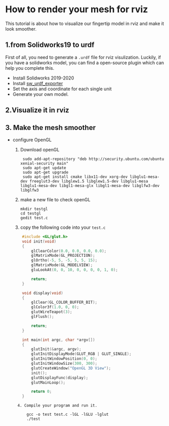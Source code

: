 # How to render your mesh for rviz
This tutorial is about how to visualize our fingertip model in rviz and make it look smoother.


## 1.from Solidworks19 to urdf  
First of all, you need to generate a `.urdf` file for rviz visulization. 
Luckily, if you have a solidworks model, you can find a open-source plugin which can help you complete this.
- Install Solidworks 2019-2020
- Install [sw_urdf_exporter](http://wiki.ros.org/sw_urdf_exporter)
- Set the axis and coordinate for each single unit
- Generate your own model.


## 2.Visualize it in rviz



## 3. Make the mesh smoother
- configure OpenGL  
    1. Download openGL  
    
            sudo add-apt-repository "deb http://security.ubuntu.com/ubuntu xenial-security main"
            sudo apt-get update
            sudo apt-get upgrade
            sudo apt-get install cmake libx11-dev xorg-dev libglu1-mesa-dev freeglut3-dev libglew1.5 libglew1.5-dev libglu1-mesa libglu1-mesa-dev libgl1-mesa-glx libgl1-mesa-dev libglfw3-dev libglfw3
     2. make a new file to check openGL
    
            mkdir testgl
            cd testgl
            gedit test.c
        
     3. copy the following code into your `test.c`  


    ```c++
        #include <GL/glut.h>
        void init(void)
        {
            glClearColor(0.0, 0.0, 0.0, 0.0);
            glMatrixMode(GL_PROJECTION);
            glOrtho(-5, 5, -5, 5, 5, 15);
            glMatrixMode(GL_MODELVIEW);
            gluLookAt(0, 0, 10, 0, 0, 0, 0, 1, 0);

            return;
        }

        void display(void)
        {
            glClear(GL_COLOR_BUFFER_BIT);
            glColor3f(1.0, 0, 0);
            glutWireTeapot(3);
            glFlush();

            return;
        }

        int main(int argc, char *argv[])
        {
            glutInit(&argc, argv);
            glutInitDisplayMode(GLUT_RGB | GLUT_SINGLE);
            glutInitWindowPosition(0, 0);
            glutInitWindowSize(300, 300);
            glutCreateWindow("OpenGL 3D View");
            init();
            glutDisplayFunc(display);
            glutMainLoop();

            return 0;
        }  
    ```
        4. Compile your program and run it.
        
            gcc -o test test.c -lGL -lGLU -lglut
            ./test
